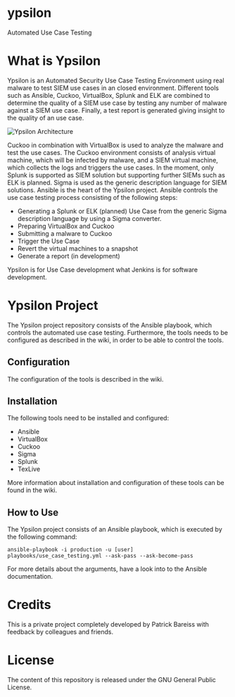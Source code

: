 # ypsilon
Automated Use Case Testing

# What is Ypsilon
Ypsilon is an Automated Security Use Case Testing Environment using real malware to test SIEM use cases in an closed environment. Different tools such as Ansible, Cuckoo, VirtualBox, Splunk and ELK are combined to determine the quality of a SIEM use case by testing any number of malware against a SIEM use case. Finally, a test report is generated giving insight to the quality of an use case.

![Ypsilon Architecture](https://github.com/P4T12ICK/ypsilon/blob/readme_changes/images/ypsilon_architecture.png)

Cuckoo in combination with VirtualBox is used to analyze the malware and test the use cases. The Cuckoo environment consists of analysis virtual machine, which will be infected by malware, and a SIEM virtual machine, which collects the logs and triggers the use cases. In the moment, only Splunk is supported as SIEM solution but supporting further SIEMs such as ELK is planned. 
Sigma is used as the generic description language for SIEM solutions. Ansible is the heart of the Ypsilon project. Ansible controls  the use case testing process consisting of the following steps:
- Generating a Splunk or ELK (planned) Use Case from the generic Sigma description language by using a Sigma converter.
- Preparing VirtualBox and Cuckoo
- Submitting a malware to Cuckoo
- Trigger the Use Case
- Revert the virtual machines to a snapshot
- Generate a report (in development)

Ypsilon is for Use Case development what Jenkins is for software development.


# Ypsilon Project
The Ypsilon project repository consists of the Ansible playbook, which controls the automated use case testing. Furthermore, the tools needs to be configured as described in the wiki, in order to be able to control the tools.

## Configuration 
The configuration of the tools is described in the wiki.  

## Installation
The following tools need to be installed and configured:
- Ansible
- VirtualBox
- Cuckoo
- Sigma
- Splunk
- TexLive

More information about installation and configuration of these tools can be found in the wiki.


## How to Use
The Ypsilon project consists of an Ansible playbook, which is executed by the following command:
```shell
ansible-playbook -i production -u [user] playbooks/use_case_testing.yml --ask-pass --ask-become-pass
```
For more details about the arguments, have a look into to the Ansible documentation.

# Credits
This is a private project completely developed by Patrick Bareiss with feedback by colleagues and friends.

# License
The content of this repository is released under the GNU General Public License.

